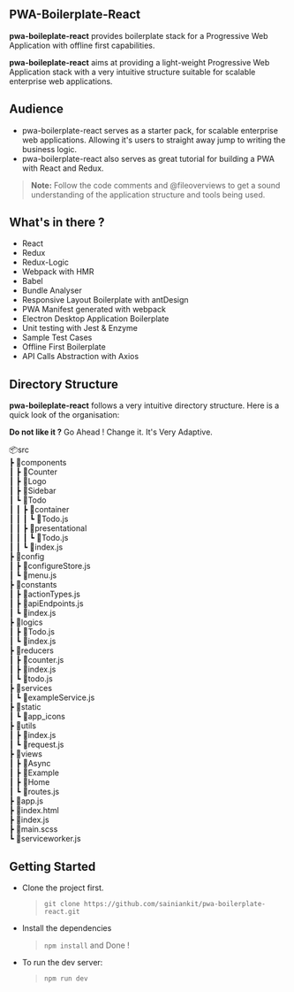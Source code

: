 ## PWA-Boilerplate-React

**pwa-boileplate-react** provides boilerplate stack for a Progressive Web Application with offline first capabilities.

**pwa-boileplate-react** aims at providing a light-weight Progressive Web Application stack with a very intuitive structure suitable for scalable enterprise web applications.

## Audience

- pwa-boilerplate-react serves as a starter pack, for scalable enterprise web applications. Allowing it's users to straight away jump to writing the business logic.
- pwa-boilerplate-react also serves as great tutorial for building a PWA with React and Redux.
> **Note:** Follow the code comments and @fileoverviews to get a sound understanding of the application structure and tools being used.

## What's in there ? 

- React
- Redux
- Redux-Logic
- Webpack with HMR
- Babel
- Bundle Analyser
- Responsive Layout Boilerplate with antDesign
- PWA Manifest generated with webpack
- Electron Desktop Application Boilerplate
- Unit testing with Jest & Enzyme
- Sample Test Cases
- Offline First Boilerplate
- API Calls Abstraction with Axios

## Directory Structure

**pwa-boileplate-react** follows a very intuitive directory structure. Here is a quick look of the organisation:

**Do not like it ?** Go Ahead ! Change it. It's Very Adaptive.

📦src  
 ┣ 📂components  
 ┃ ┣ 📂Counter  
 ┃ ┣ 📂Logo  
 ┃ ┣ 📂Sidebar  
 ┃ ┗ 📂Todo  
 ┃ ┃ ┣ 📂container  
 ┃ ┃ ┃ ┗ 📜Todo.js  
 ┃ ┃ ┣ 📂presentational  
 ┃ ┃ ┃ ┗ 📜Todo.js  
 ┃ ┃ ┗ 📜index.js  
 ┣ 📂config  
 ┃ ┣ 📜configureStore.js  
 ┃ ┗ 📜menu.js  
 ┣ 📂constants  
 ┃ ┣ 📜actionTypes.js  
 ┃ ┣ 📜apiEndpoints.js  
 ┃ ┗ 📜index.js  
 ┣ 📂logics  
 ┃ ┣ 📜Todo.js  
 ┃ ┗ 📜index.js  
 ┣ 📂reducers  
 ┃ ┣ 📜counter.js  
 ┃ ┣ 📜index.js  
 ┃ ┗ 📜todo.js  
 ┣ 📂services  
 ┃ ┗ 📜exampleService.js  
 ┣ 📂static  
 ┃ ┗ 📂app_icons  
 ┣ 📂utils  
 ┃ ┣ 📜index.js  
 ┃ ┗ 📜request.js  
 ┣ 📂views  
 ┃ ┣ 📂Async  
 ┃ ┣ 📂Example  
 ┃ ┣ 📂Home  
 ┃ ┗ 📜routes.js  
 ┣ 📜app.js  
 ┣ 📜index.html  
 ┣ 📜index.js  
 ┣ 📜main.scss  
 ┗ 📜serviceworker.js

## Getting Started

- Clone the project first.
	> `git clone https://github.com/sainiankit/pwa-boilerplate-react.git`
- Install the dependencies
	> `npm install` and Done !
- To run the dev server:
	> `npm run dev`